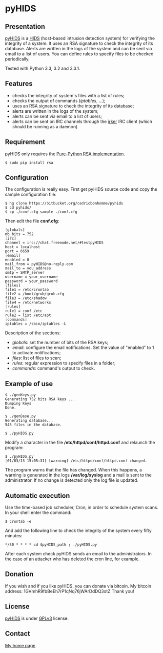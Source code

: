 pyHIDS
======

Presentation
------------
[pyHIDS](https://bitbucket.org/cedricbonhomme/pyhids) is a
[HIDS](http://en.wikipedia.org/wiki/Host-based_intrusion_detection_system)
(host-based intrusion detection system) for verifying the integrity of a system.
It uses an RSA signature to check the integrity of its database.
Alerts are written in the logs of the system and can be sent via email
to a list of users. You can define rules to specify files to be checked periodically.

Tested with Python 3.3, 3.2 and 3.3.1.

Features
--------
* checks the integrity of system's files with a list of rules;
* checks the output of commands (*iptables*, ...);
* uses an RSA signature to check the integrity of its database;
* alerts are written in the logs of the system;
* alerts can be sent via email to a list of users;
* alerts can be sent on IRC channels through the [irker](https://gitorious.org/irker) IRC client (which should be running as a daemon).

Requirement
-----------

pyHIDS only requires the [Pure-Python RSA implementation](http://pypi.python.org/pypi/rsa).

    $ sudo pip install rsa

Configuration
-------------
The configuration is really easy. First get pyHIDS source code and copy the sample configuration file:

    $ hg clone https://bitbucket.org/cedricbonhomme/pyhids
    $ cd pyhids/
    $ cp ./conf.cfg-sample ./conf.cfg

Then edit the file **conf.cfg**:

    [globals]
    nb_bits = 752
    [irc]
    channel = irc://chat.freenode.net/#testpyHIDS
    host = localhost
    port = 6659
    [email]
    enabled = 0
    mail_from = pyHIDS@no-reply.com
    mail_to = you_address
    smtp = SMTP_server
    username = your_username
    password = your_password
    [files]
    file1 = /etc/crontab
    file2 = /boot/grub/grub.cfg
    file3 = /etc/shadow
    file4 = /etc/networks
    [rules]
    rule1 = conf /etc
    rule2 = list /etc/apt
    [commands]
    iptables = /sbin/iptables -L

Description of the sections:

* *globals*: set the number of bits of the RSA keys;
* *email*: configure the email notifications. Set the value of "enabled" to 1 to activate notifications;
* *files*: list of files to scan;
* *rules*: regular expression to specify files in a folder;
* *commands*: command's output to check.


Example of use
--------------

    $ ./genKeys.py
    Generating 752 bits RSA keys ...
    Dumping Keys
    Done.

    $ ./genBase.py
    Generating database...
    543 files in the database.

    $ ./pyHIDS.py

Modify a character in the file  **/etc/httpd/conf/httpd.conf** and relaunch the program:

    $ ./pyHIDS.py
    [01/03/13 15:05:31] [warning] /etc/httpd/conf/httpd.conf changed.

The program warns that the file has changed. When this happens, a warning is generated
in the logs **/var/log/syslog** and a mail is sent to the administrator.
If no change is detected only the log file is updated.

Automatic execution
-------------------
Use the time-based job scheduler, Cron, in order to schedule system scans. In your shell enter the command:

    $ crontab -e

And add the following line to check the integrity of the system every fifty minutes:

    */50 * * * * cd $pyHIDS_path ; ./pyHIDS.py

After each system check pyHIDS sends an email to the administrators.
In the case of an attacker who has deleted the cron line, for example.

Donation
--------
If you wish and if you like pyHIDS, you can donate via bitcoin. My bitcoin address: 1GVmhR9fbBeEh7rP1qNq76jWArDdDQ3otZ
Thank you!


License
-------
[pyHIDS](https://bitbucket.org/cedricbonhomme/pyhids/) is under [GPLv3](http://www.gnu.org/licenses/gpl-3.0.txt) license.


Contact
-------
[My home page](http://cedricbonhomme.org/).
